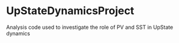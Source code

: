 # UpStateDynamicsProject
Analysis code used to investigate the role of PV and SST in UpState dynamics 

